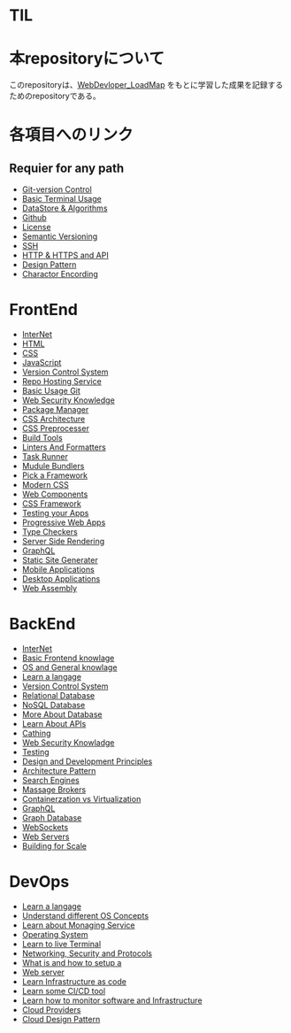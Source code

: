 # TIL
# 本repositoryについて
このrepositoryは、[WebDevloper_LoadMap](https://github.com/kamranahmedse/developer-roadmap)
をもとに学習した成果を記録するためのrepositoryである。

# 各項目へのリンク

## Requier for any path

- [Git-version Control](https://github.com/mamorukudo0927/TIL/blob/main/Requier/git-versionControl.md)
- [Basic Terminal Usage](https://github.com/mamorukudo0927/TIL/blob/main/Requier/BasicTerminalUsage.md)
- [DataStore & Algorithms]()
- [Github](https://github.com/mamorukudo0927/TIL/blob/main/Requier/github.md)
- [License]()
- [Semantic Versioning]()
- [SSH]()
- [HTTP & HTTPS and API]()
- [Design Pattern]()
- [Charactor Encording]()

# FrontEnd
- [InterNet]()
- [HTML]()
- [CSS]()
- [JavaScript]()
- [Version Control System]()
- [Repo Hosting Service]()
- [Basic Usage Git]()
- [Web Security Knowledge]()
- [Package Manager]()
- [CSS Architecture]()
- [CSS Preprocesser]()
- [Build Tools]()
- [Linters And Formatters]()
- [Task Runner]()
- [Mudule Bundlers]()
- [Pick a Framework]()
- [Modern CSS]()
- [Web Components]()
- [CSS Framework]()
- [Testing your Apps]()
- [Progressive Web Apps]()
- [Type Checkers]()
- [Server Side Rendering]()
- [GraphQL]()
- [Static Site Generater]()
- [Mobile Applications]()
- [Desktop Applications]()
- [Web Assembly]()

# BackEnd
- [InterNet]()
- [Basic Frontend knowlage]()
- [OS and General knowlage]()
- [Learn a langage]()
- [Version Control System]()
- [Relational Database]()
- [NoSQL Database]()
- [More About Database]()
- [Learn About APIs]()
- [Cathing]()
- [Web Security Knowladge]()
- [Testing]()
- [Design and Development Principles]()
- [Architecture Pattern]()
- [Search Engines]()
- [Massage Brokers]()
- [Containerzation vs Virtualization]()
- [GraphQL]()
- [Graph Database]()
- [WebSockets]()
- [Web Servers]()
- [Building for Scale]()

# DevOps
- [Learn a langage]()
- [Understand different OS Concepts]()
- [Learn about Monaging Service]()
- [Operating System]()
- [Learn to live Terminal]()
- [Networking, Security and Protocols]()
- [What is and how to setup a]()
- [Web server]()
- [Learn Infrastructure as code]()
- [Learn some CI/CD tool]()
- [Learn how to monitor software and Infrastructure]()
- [Cloud Providers]()
- [Cloud Design Pattern]()
